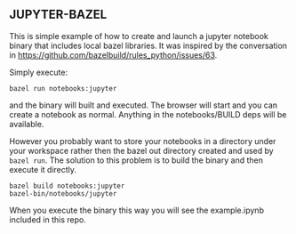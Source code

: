 ## JUPYTER-BAZEL ##

This is simple example of how to create and launch a jupyter notebook binary that includes local bazel libraries. It was inspired by the conversation in https://github.com/bazelbuild/rules_python/issues/63.

Simply execute:

```
bazel run notebooks:jupyter
```

and the binary will built and executed. The browser will start and you can create a notebook as normal. Anything in the notebooks/BUILD deps will be available.

However you probably want to store your notebooks in a directory under your workspace rather then the bazel out directory created and used by ``bazel run``. The solution to this problem is to build the binary and then execute it directly.
```
bazel build notebooks:jupyter
bazel-bin/notebooks/jupyter
```
When you execute the binary this way you will see the example.ipynb included in this repo.
